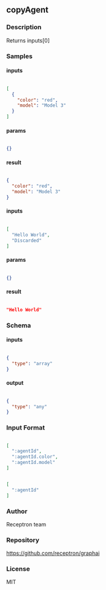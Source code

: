 ## copyAgent

### Description

Returns inputs[0]

### Samples

#### inputs

```json

[
  {
    "color": "red",
    "model": "Model 3"
  }
]

````

#### params

```json

{}

````

#### result

```json

{
  "color": "red",
  "model": "Model 3"
}

````
#### inputs

```json

[
  "Hello World",
  "Discarded"
]

````

#### params

```json

{}

````

#### result

```json

"Hello World"

````

### Schema

#### inputs

```json

{
  "type": "array"
}

````

#### output

```json

{
  "type": "any"
}

````

### Input Format

```json

[
  ":agentId",
  ":agentId.color",
  ":agentId.model"
]

````
```json

[
  ":agentId"
]

````

### Author

Receptron team

### Repository

https://github.com/receptron/graphai


### License

MIT

